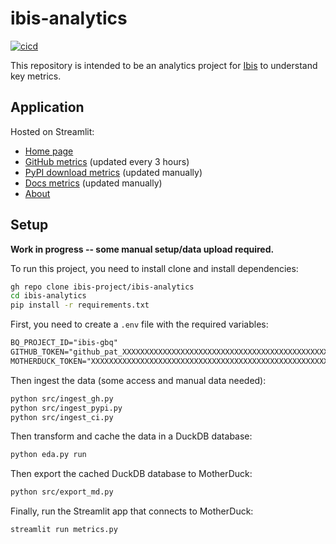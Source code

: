 # ibis-analytics

[![cicd](https://github.com/lostmygithubaccount/ibis-analytics/workflows/cicd/badge.svg)](https://github.com/lostmygithubaccount/ibis-analytics/actions/workflows/cicd.yaml)

This repository is intended to be an analytics project for [Ibis](https://github.com/ibis-project/ibis) to understand key metrics.

## Application

Hosted on Streamlit:


- [Home page](https://ibis-analytics.streamlit.app/)
- [GitHub metrics](https://ibis-analytics.streamlit.app/github) (updated every 3 hours)
- [PyPI download metrics](https://ibis-analytics.streamlit.app/pypi) (updated manually)
- [Docs metrics](https://ibis-analytics.streamlit.app/docs) (updated manually)
- [About](https://ibis-analytics.streamlit.app/about)

## Setup

**Work in progress -- some manual setup/data upload required.**

To run this project, you need to install clone and install dependencies:

```bash
gh repo clone ibis-project/ibis-analytics
cd ibis-analytics
pip install -r requirements.txt
```

First, you need to create a `.env` file with the required variables:

```txt
BQ_PROJECT_ID="ibis-gbq"
GITHUB_TOKEN="github_pat_XXXXXXXXXXXXXXXXXXXXXXXXXXXXXXXXXXXXXXXXXXXXXXXXXXXXXXXXXXXXXXXXXXXXXXXXXXXXXXXXXX"
MOTHERDUCK_TOKEN="XXXXXXXXXXXXXXXXXXXXXXXXXXXXXXXXXXXXXXXXXXXXXXXXXXXXXXXXXXXXXXXXXXXXXXXXXXXXXXXXXXXXXXXXXXXXXXXXXXXXXXXXXXXXXXXXXXXXXXXXXXXXXXXXXXXXXXXXXXXXXXXXXXXXXXXXXXXXXXXXXXXXXXXXXXXXXXXXXXXXXXXXXXXXXXXXXXX"
```

Then ingest the data (some access and manual data needed):

```bash
python src/ingest_gh.py
python src/ingest_pypi.py
python src/ingest_ci.py
```

Then transform and cache the data in a DuckDB database:

```bash
python eda.py run
```

Then export the cached DuckDB database to MotherDuck:

```bash
python src/export_md.py
```

Finally, run the Streamlit app that connects to MotherDuck:

```bash
streamlit run metrics.py
```

